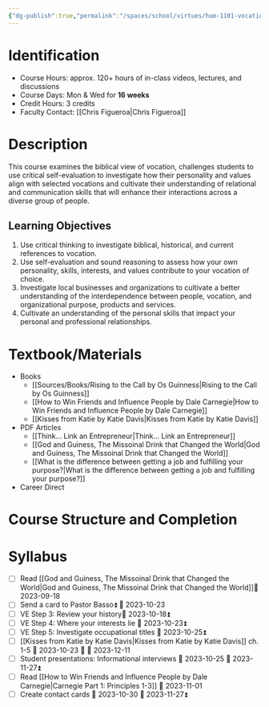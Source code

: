 ```yaml
---
{"dg-publish":true,"permalink":"/spaces/school/virtues/hum-1101-vocation-by-design/","tags":["class"],"noteIcon":1}
---
```


# Identification
- Course Hours: approx. 120+ hours of in-class videos, lectures, and discussions
- Course Days: Mon & Wed for **16 weeks**
- Credit Hours: 3 credits
- Faculty Contact: [[Chris Figueroa\|Chris Figueroa]]
# Description
This course examines the biblical view of vocation, challenges students to use critical self-evaluation to investigate how their personality and values align with selected vocations and cultivate their understanding of relational and communication skills that will enhance their interactions across a diverse group of people.
## Learning Objectives
1. Use critical thinking to investigate biblical, historical, and current references to vocation.
2. Use self-evaluation and sound reasoning to assess how your own personality, skills, interests, and values contribute to your vocation of choice.
3. Investigate local businesses and organizations to cultivate a better understanding of the interdependence between people, vocation, and organizational purpose, products and services.
4. Cultivate an understanding of the personal skills that impact your personal and professional relationships.
# Textbook/Materials
- Books
	- [[Sources/Books/Rising to the Call by Os Guinness\|Rising to the Call by Os Guinness]]
	- [[How to Win Friends and Influence People by Dale Carnegie\|How to Win Friends and Influence People by Dale Carnegie]]
	- [[Kisses from Katie by Katie Davis\|Kisses from Katie by Katie Davis]]
- PDF Articles
	- [[Think... Link an Entrepreneur\|Think... Link an Entrepreneur]]
	- [[God and Guiness, The Missoinal Drink that Changed the World\|God and Guiness, The Missoinal Drink that Changed the World]]
	- [[What is the difference between getting a job and fulfilling your purpose?\|What is the difference between getting a job and fulfilling your purpose?]]
- Career Direct
# Course Structure and Completion
# Syllabus

- [ ] Read [[God and Guiness, The Missoinal Drink that Changed the World\|God and Guiness, The Missoinal Drink that Changed the World]]📅 2023-09-18
- [ ] Send a card to Pastor Basso⏫ 📅 2023-10-23 
- [ ] VE Step 3: Review your history📅 2023-10-18⏫ 
- [ ] VE Step 4: Where your interests lie 📅 2023-10-23⏫ 
- [ ] VE Step 5: Investigate occupational titles 📅 2023-10-25⏫ 
- [ ] [[Kisses from Katie by Katie Davis\|Kisses from Katie by Katie Davis]] ch. 1-5 🛫 2023-10-23 🔽 📅 2023-12-11
- [ ] Student presentations: Informational interviews 🛫 2023-10-25 📅 2023-11-27⏫ 
- [ ] Read [[How to Win Friends and Influence People by Dale Carnegie\|Carnegie Part 1: Principles 1-3]] 📅 2023-11-01
- [ ] Create contact cards 🛫 2023-10-30 📅 2023-11-27⏫ 